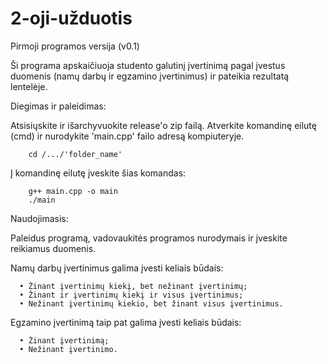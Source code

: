 # 2-oji-užduotis

Pirmoji programos versija (v0.1)

Ši programa apskaičiuoja studento galutinį įvertinimą pagal įvestus duomenis (namų darbų ir egzamino įvertinimus) ir pateikia rezultatą lentelėje.

Diegimas ir paleidimas:

   Atsisiųskite ir išarchyvuokite release'o zip failą.
   Atverkite komandinę eilutę (cmd) ir nurodykite 'main.cpp' failo adresą kompiuteryje.

        cd /.../'folder_name'

   Į komandinę eilutę įveskite šias komandas:

        g++ main.cpp -o main
        ./main
 
Naudojimasis:
 
  Paleidus programą, vadovaukitės programos nurodymais ir įveskite reikiamus duomenis.
  
Namų darbų įvertinimus galima įvesti keliais būdais:
      
      • Žinant įvertinimų kiekį, bet nežinant įvertinimų;
      • Žinant ir įvertinimų kiekį ir visus įvertinimus;
      • Nežinant įvertinimų kiekio, bet žinant visus įvertinimus.

Egzamino įvertinimą taip pat galima įvesti keliais būdais:
      
      • Žinant įvertinimą;
      • Nežinant įvertinimo.

